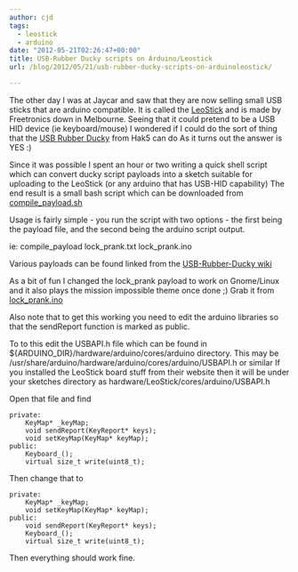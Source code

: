 ```yaml
---
author: cjd
tags:
  - leostick
  - arduino
date: "2012-05-21T02:26:47+00:00"
title: USB-Rubber Ducky scripts on Arduino/Leostick
url: /blog/2012/05/21/usb-rubber-ducky-scripts-on-arduinoleostick/

---
```

The other day I was at Jaycar and saw that they are now selling small USB sticks that are arduino compatible.
It is called the [LeoStick](http://www.freetronics.com/products/leostick "LeoStick") and is made by Freetronics down in Melbourne.
Seeing that it could pretend to be a USB HID device (ie keyboard/mouse) I wondered if I could do the sort of thing that the [USB Rubber Ducky](http://hakshop.myshopify.com/products/usb-rubber-ducky "Ducky Store") from Hak5 can do
As it turns out the answer is YES :)

Since it was possible I spent an hour or two writing a quick shell script which can convert ducky script payloads into a sketch suitable for uploading to the LeoStick (or any arduino that has USB-HID capability)     The end result is a small bash script which can be downloaded from [compile\_payload.sh](/files/leo/compile_payload.sh "Download script")

Usage is fairly simple - you run the script with two options - the first being the payload file, and the second being the arduino script output.

ie: compile\_payload lock\_prank.txt lock\_prank.ino

Various payloads can be found linked from the [USB-Rubber-Ducky wiki](https://github.com/hak5darren/USB-Rubber-Ducky/wiki "Ducky wiki")

As a bit of fun I changed the lock\_prank payload to work on Gnome/Linux and it also plays the mission impossible theme once done ;)
Grab it from [lock\_prank.ino](/files/leo/lock_prank.ino "lock_prank download")

Also note that to get this working you need to edit the arduino libraries so that the sendReport function is marked as public.

To to this edit the USBAPI.h file which can be found in ${ARDUINO\_DIR}/hardware/arduino/cores/arduino directory.
This may be /usr/share/arduino/hardware/arduino/cores/arduino/USBAPI.h or similar
If you installed the LeoStick board stuff from their website then it will be under your sketches directory as hardware/LeoStick/cores/arduino/USBAPI.h

Open that file and find

```
private:
    KeyMap* _keyMap;
    void sendReport(KeyReport* keys);
    void setKeyMap(KeyMap* keyMap);
public:
    Keyboard_();
    virtual size_t write(uint8_t);
```

Then change that to

```
private:
    KeyMap* _keyMap;
    void setKeyMap(KeyMap* keyMap);
public:
    void sendReport(KeyReport* keys);
    Keyboard_();
    virtual size_t write(uint8_t);
```

Then everything should work fine.
